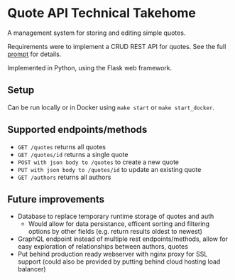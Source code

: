 # Quote API Technical Takehome

A management system for storing and editing simple quotes.

Requirements were to implement a CRUD REST API for quotes.  See the full [prompt](prompt.md) for details.

Implemented in Python, using the Flask web framework.

## Setup

Can be run locally or in Docker using `make start` or `make start_docker`.

## Supported endpoints/methods

- `GET /quotes` returns all quotes
- `GET /quotes/id` returns a single quote
- `POST with json body to /quotes` to create a new quote
- `PUT with json body to /quotes/id` to update an existing quote
- `GET /authors` returns all authors

## Future improvements

- Database to replace temporary runtime storage of quotes and auth
  - Would allow for data persistance, efficent sorting and filtering options by other fields (e.g. return results oldest to newest)
- GraphQL endpoint instead of multiple rest endpoints/methods, allow for easy exploration of relationships between authors, quotes
- Put behind production ready webserver with nginx proxy for SSL support (could also be provided by putting behind cloud hosting load balancer)
